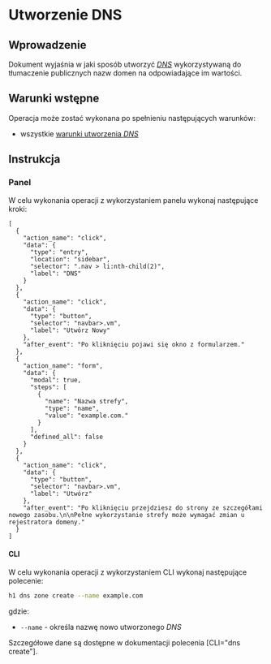 # Utworzenie DNS

## Wprowadzenie

Dokument wyjaśnia w jaki sposób utworzyć *[DNS](/resource/networking/dns.md)* wykorzystywaną do tłumaczenie publicznych nazw domen na odpowiadające im wartości.

## Warunki wstępne

Operacja może zostać wykonana po spełnieniu następujących warunków:

* wszystkie [warunki utworzenia *DNS*](/resource/networking/dns.md#utworzenie)

## Instrukcja

### Panel
      
W celu wykonania operacji z wykorzystaniem panelu wykonaj następujące kroki:

```guide
[
  {
    "action_name": "click",
    "data": {
      "type": "entry",
      "location": "sidebar",
      "selector": ".nav > li:nth-child(2)",
      "label": "DNS"
    }
  },
  {
    "action_name": "click",
    "data": {
      "type": "button",
      "selector": "navbar>.vm",
      "label": "Utwórz Nowy"
    },
    "after_event": "Po kliknięciu pojawi się okno z formularzem."
  },    
  {
    "action_name": "form",
    "data": {
      "modal": true,
      "steps": [
        {
          "name": "Nazwa strefy",
          "type": "name",
          "value": "example.com."
        }
      ],
      "defined_all": false
    }
  },
  {
    "action_name": "click",
    "data": {
      "type": "button",
      "selector": "navbar>.vm",
      "label": "Utwórz"
    },
    "after_event": "Po kliknięciu przejdziesz do strony ze szczegółami nowego zasobu.\n\nPełne wykorzystanie strefy może wymagać zmian u rejestratora domeny."
  }
]
```

#### CLI

W celu wykonania operacji z wykorzystaniem CLI wykonaj następujące polecenie:

```bash
h1 dns zone create --name example.com
```

gdzie:

 * ```--name``` - określa nazwę nowo utworzonego *DNS*

Szczegółowe dane są dostępne w dokumentacji polecenia [CLI="dns create"].